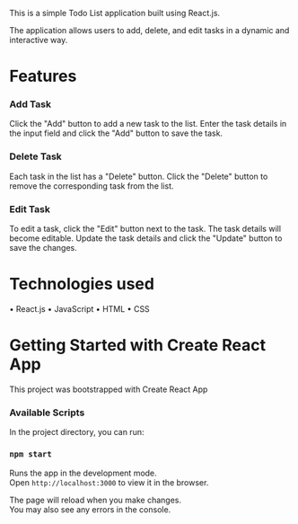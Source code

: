 This is a simple Todo List application built using React.js. 

The application allows users to add, delete, and edit tasks in a dynamic and interactive way.

# Features
### Add Task
Click the "Add" button to add a new task to the list. Enter the task details in the input field and click the "Add" button to save the task.

### Delete Task
Each task in the list has a "Delete" button. Click the "Delete" button to remove the corresponding task from the list.

### Edit Task
To edit a task, click the "Edit" button next to the task. The task details will become editable. Update the task details and click the "Update" button to save the changes.


# Technologies used 

• React.js • JavaScript • HTML • CSS

# Getting Started with Create React App

This project was bootstrapped with Create React App

### Available Scripts

In the project directory, you can run:

### `npm start`

Runs the app in the development mode.\
Open `http://localhost:3000` to view it in the browser.

The page will reload when you make changes.\
You may also see any errors in the console.


